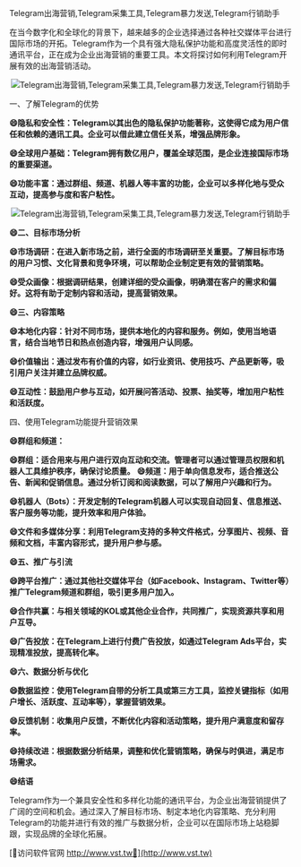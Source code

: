 Telegram出海营销,Telegram采集工具,Telegram暴力发送,Telegram行销助手

在当今数字化和全球化的背景下，越来越多的企业选择通过各种社交媒体平台进行国际市场的开拓。Telegram作为一个具有强大隐私保护功能和高度灵活性的即时通讯平台，正在成为企业出海营销的重要工具。本文将探讨如何利用Telegram开展有效的出海营销活动。

 <center><img src="https://vst.tw/MP4/tuiguang/png/2.png" alt="Telegram出海营销,Telegram采集工具,Telegram暴力发送,Telegram行销助手"></center>

一、了解Telegram的优势

**😄隐私和安全性：Telegram以其出色的隐私保护功能著称，这使得它成为用户信任和依赖的通讯工具。企业可以借此建立信任关系，增强品牌形象。**

**😄全球用户基础：Telegram拥有数亿用户，覆盖全球范围，是企业连接国际市场的重要渠道。**

**😄功能丰富：通过群组、频道、机器人等丰富的功能，企业可以多样化地与受众互动，提高参与度和客户粘性。**

 <center><img src="https://vst.tw/MP4/tuiguang/png/6.png" alt="Telegram出海营销,Telegram采集工具,Telegram暴力发送,Telegram行销助手"></center>

**😄二、目标市场分析**

**😄市场调研：在进入新市场之前，进行全面的市场调研至关重要。了解目标市场的用户习惯、文化背景和竞争环境，可以帮助企业制定更有效的营销策略。**

**😄受众画像：根据调研结果，创建详细的受众画像，明确潜在客户的需求和偏好。这将有助于定制内容和活动，提高营销效果。**

**😄三、内容策略**

**😄本地化内容：针对不同市场，提供本地化的内容和服务。例如，使用当地语言，结合当地节日和热点创造内容，增强用户认同感。**

**😄价值输出：通过发布有价值的内容，如行业资讯、使用技巧、产品更新等，吸引用户关注并建立品牌权威。**

**😄互动性：鼓励用户参与互动，如开展问答活动、投票、抽奖等，增加用户粘性和活跃度。**

四、使用Telegram功能提升营销效果

**😄群组和频道：**

**😄群组：适合用来与用户进行双向互动和交流。管理者可以通过管理员权限和机器人工具维护秩序，确保讨论质量。**
**😄频道：用于单向信息发布，适合推送公告、新闻和促销信息。通过分析订阅和阅读数据，可以了解用户兴趣和行为。**

**😄机器人（Bots）：开发定制的Telegram机器人可以实现自动回复、信息推送、客户服务等功能，提升效率和用户体验。**

**😄文件和多媒体分享：利用Telegram支持的多种文件格式，分享图片、视频、音频和文档，丰富内容形式，提升用户参与感。**

**😄五、推广与引流**

**😄跨平台推广：通过其他社交媒体平台（如Facebook、Instagram、Twitter等）推广Telegram频道和群组，吸引更多用户加入。**

**😄合作共赢：与相关领域的KOL或其他企业合作，共同推广，实现资源共享和用户互导。**

**😄广告投放：在Telegram上进行付费广告投放，如通过Telegram Ads平台，实现精准投放，提高转化率。**

**😄六、数据分析与优化**

**😄数据监控：使用Telegram自带的分析工具或第三方工具，监控关键指标（如用户增长、活跃度、互动率等），掌握营销效果。**

**😄反馈机制：收集用户反馈，不断优化内容和活动策略，提升用户满意度和留存率。**

**😄持续改进：根据数据分析结果，调整和优化营销策略，确保与时俱进，满足市场需求。**

**😄结语**

Telegram作为一个兼具安全性和多样化功能的通讯平台，为企业出海营销提供了广阔的空间和机会。通过深入了解目标市场、制定本地化内容策略、充分利用Telegram的功能并进行有效的推广与数据分析，企业可以在国际市场上站稳脚跟，实现品牌的全球化拓展。


[👻访问软件官网 http://www.vst.tw👻](http://www.vst.tw)
